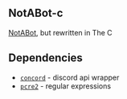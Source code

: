 NotABot-c
--
[NotABot](https://github.com/nakidai/NotABot), but rewritten in The C

Dependencies
--
- [`concord`](https://github.com/Cogmasters/concord) - discord api wrapper
- [`pcre2`](https://www.pcre.org/) - regular expressions
